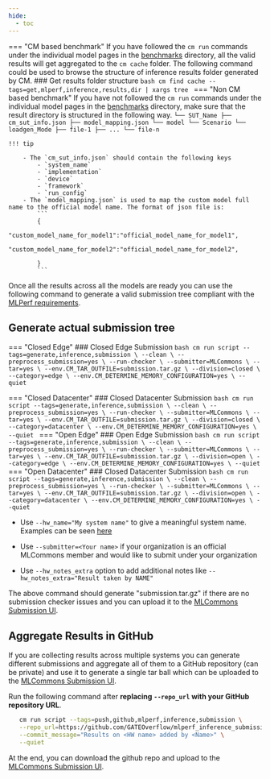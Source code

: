 ```yaml
---
hide:
  - toc
---
```


=== "CM based benchmark"
    If you have followed the `cm run` commands under the individual model pages in the [benchmarks](../index.md) directory, all the valid results will get aggregated to the `cm cache` folder. The following command could be used to browse the structure of inference results folder generated by CM.
    ### Get results folder structure
    ```bash
    cm find cache --tags=get,mlperf,inference,results,dir | xargs tree
    ```
=== "Non CM based benchmark"
    If you have not followed the `cm run` commands under the individual model pages in the [benchmarks](../index.md) directory, make sure that the result directory is structured in the following way. 
    ```
    └── SUT_Name
        ├── cm_sut_info.json
        ├── model_mapping.json
        └── model
            └── Scenario
                └── loadgen_Mode
                    ├── file-1
                    ├── ...
                    └── file-n
    ```

    !!! tip

        - The `cm_sut_info.json` should contain the following keys
            - `system_name`
            - `implementation`
            - `device`
            - `framework`
            - `run_config`
        - The `model_mapping.json` is used to map the custom model full name to the official model name. The format of json file is:
            ```
            {
                "custom_model_name_for_model1":"official_model_name_for_model1",
                "custom_model_name_for_model2":"official_model_name_for_model2",

            }
            ```

Once all the results across all the models are ready you can use the following command to generate a valid submission tree compliant with the [MLPerf requirements](https://github.com/mlcommons/policies/blob/master/submission_rules.adoc#inference-1).

## Generate actual submission tree

=== "Closed Edge"
    ### Closed Edge Submission
    ```bash
       cm run script --tags=generate,inference,submission \
          --clean \
          --preprocess_submission=yes \
          --run-checker \
          --submitter=MLCommons \
          --tar=yes \
          --env.CM_TAR_OUTFILE=submission.tar.gz \
          --division=closed \
          --category=edge \
          --env.CM_DETERMINE_MEMORY_CONFIGURATION=yes \
          --quiet
    ```

=== "Closed Datacenter"
    ### Closed Datacenter Submission
    ```bash
       cm run script --tags=generate,inference,submission \
          --clean \
          --preprocess_submission=yes \
          --run-checker \
          --submitter=MLCommons \
          --tar=yes \
          --env.CM_TAR_OUTFILE=submission.tar.gz \
          --division=closed \
          --category=datacenter \
          --env.CM_DETERMINE_MEMORY_CONFIGURATION=yes \
          --quiet
    ```
=== "Open Edge"
    ### Open Edge Submission
    ```bash
       cm run script --tags=generate,inference,submission \
          --clean \
          --preprocess_submission=yes \
          --run-checker \
          --submitter=MLCommons \
          --tar=yes \
          --env.CM_TAR_OUTFILE=submission.tar.gz \
          --division=open \
          --category=edge \
          --env.CM_DETERMINE_MEMORY_CONFIGURATION=yes \
          --quiet
    ```
=== "Open Datacenter"
    ### Closed Datacenter Submission
    ```bash
       cm run script --tags=generate,inference,submission \
          --clean \
          --preprocess_submission=yes \
          --run-checker \
          --submitter=MLCommons \
          --tar=yes \
          --env.CM_TAR_OUTFILE=submission.tar.gz \
          --division=open \
          --category=datacenter \
          --env.CM_DETERMINE_MEMORY_CONFIGURATION=yes \
          --quiet
    ```

* Use `--hw_name="My system name"` to give a meaningful system name. Examples can be seen [here](https://github.com/mlcommons/inference_results_v3.0/tree/main/open/cTuning/systems)

* Use `--submitter=<Your name>` if your organization is an official MLCommons member and would like to submit under your organization

* Use `--hw_notes_extra` option to add additional notes like `--hw_notes_extra="Result taken by NAME" `

The above command should generate "submission.tar.gz" if there are no submission checker issues and you can upload it to the [MLCommons Submission UI](https://submissions-ui.mlcommons.org/submission).

## Aggregate Results in GitHub

If you are collecting results across multiple systems you can generate different submissions and aggregate all of them to a GitHub repository (can be private) and use it to generate a single tar ball which can be uploaded to the [MLCommons Submission UI](https://submissions-ui.mlcommons.org/submission). 

Run the following command after **replacing `--repo_url` with your GitHub repository URL**.

```bash
   cm run script --tags=push,github,mlperf,inference,submission \
   --repo_url=https://github.com/GATEOverflow/mlperf_inference_submissions_v4.1 \
   --commit_message="Results on <HW name> added by <Name>" \
   --quiet
```

At the end, you can download the github repo and upload to the [MLCommons Submission UI](https://submissions-ui.mlcommons.org/submission).
